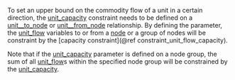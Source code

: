 To set an upper bound on the commodity flow of a unit in a certain direction,
the [unit\_capacity](@ref) constraint needs to be defined on a [unit\_\_to\_node](@ref)
or [unit\_\_from\_node](@ref) relationship. By defining the parameter, the [unit\_flow](@ref) variables
to or from a [node](@ref) or a group of nodes will be constraint by the [capacity constraint](@ref constraint_unit_flow_capacity).

Note that if the [unit\_capacity](@ref) parameter is defined on a node group, the sum of all [unit\_flow](@ref)s
within the specified node group will be constrained by the [unit\_capacity](@ref).
